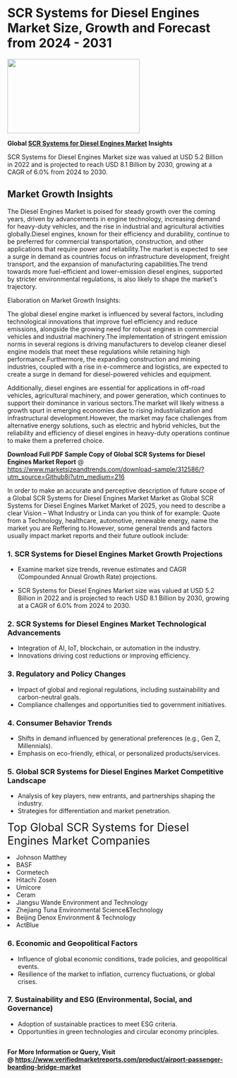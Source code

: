 <H1>SCR Systems for Diesel Engines Market Size, Growth and Forecast from 2024 - 2031</H1><img class="aligncenter size-medium wp-image-584254" src="https://thirdeyenews.in/wp-content/uploads/2024/09/Global-Market-Research-300x168.jpeg" alt="" width="300" height="168" /><p><strong>Global&nbsp;<a href="https://www.marketsizeandtrends.com/download-sample/312586/?utm_source=Github8j?utm_medium=216">SCR Systems for Diesel Engines Market</a> Insights</strong></p><p>SCR Systems for Diesel Engines Market size was valued at USD 5.2 Billion in 2022 and is projected to reach USD 8.1 Billion by 2030, growing at a CAGR of 6.0% from 2024 to 2030.</p><p><h2>Market Growth Insights</h2> <p>The Diesel Engines Market is poised for steady growth over the coming years, driven by advancements in engine technology, increasing demand for heavy-duty vehicles, and the rise in industrial and agricultural activities globally.Diesel engines, known for their efficiency and durability, continue to be preferred for commercial transportation, construction, and other applications that require power and reliability.The market is expected to see a surge in demand as countries focus on infrastructure development, freight transport, and the expansion of manufacturing capabilities.The trend towards more fuel-efficient and lower-emission diesel engines, supported by stricter environmental regulations, is also likely to shape the market's trajectory.</p> <p>Elaboration on Market Growth Insights:</p> <p>The global diesel engine market is influenced by several factors, including technological innovations that improve fuel efficiency and reduce emissions, alongside the growing need for robust engines in commercial vehicles and industrial machinery.The implementation of stringent emission norms in several regions is driving manufacturers to develop cleaner diesel engine models that meet these regulations while retaining high performance.Furthermore, the expanding construction and mining industries, coupled with a rise in e-commerce and logistics, are expected to create a surge in demand for diesel-powered vehicles and equipment.</p> <p>Additionally, diesel engines are essential for applications in off-road vehicles, agricultural machinery, and power generation, which continues to support their dominance in various sectors.The market will likely witness a growth spurt in emerging economies due to rising industrialization and infrastructural development.However, the market may face challenges from alternative energy solutions, such as electric and hybrid vehicles, but the reliability and efficiency of diesel engines in heavy-duty operations continue to make them a preferred choice.</p> <p><span class=""><strong>Download Full PDF Sample Copy of Global SCR Systems for Diesel Engines Market Report</strong> @ <a href="https://www.marketsizeandtrends.com/download-sample/312586/?utm_source=Github8j?utm_medium=216" target="_blank">https://www.marketsizeandtrends.com/download-sample/312586/?utm_source=Github8j?utm_medium=216</a></span></p><p>In order to make an accurate and perceptive description of future scope of a Global&nbsp;SCR Systems for Diesel Engines Market Market as Global&nbsp;SCR Systems for Diesel Engines Market Market of 2025, you need to describe a clear Vision &ndash; What Industry or Linda can you think of for example: Quote from a Technology, healthcare, automotive, renewable energy, name the market you are Reffering to.However, some general trends and factors usually impact market reports and their future outlook include:</p><h3>1.&nbsp;<strong>SCR Systems for Diesel Engines Market Growth Projections</strong></h3><ul><li>Examine market size trends, revenue estimates and CAGR (Compounded Annual Growth Rate) projections.</li><li><p>SCR Systems for Diesel Engines Market size was valued at USD 5.2 Billion in 2022 and is projected to reach USD 8.1 Billion by 2030, growing at a CAGR of 6.0% from 2024 to 2030.</p></li></ul><h3>2.&nbsp;<strong>SCR Systems for Diesel Engines Market Technological Advancements</strong></h3><ul><li>Integration of AI, IoT, blockchain, or automation in the industry.</li><li>Innovations driving cost reductions or improving efficiency.</li></ul><h3>3.&nbsp;<strong>Regulatory and Policy Changes</strong></h3><ul><li>Impact of global and regional regulations, including sustainability and carbon-neutral goals.</li><li>Compliance challenges and opportunities tied to government initiatives.</li></ul><h3>4.&nbsp;<strong>Consumer Behavior Trends</strong></h3><ul><li>Shifts in demand influenced by generational preferences (e.g., Gen Z, Millennials).</li><li>Emphasis on eco-friendly, ethical, or personalized products/services.</li></ul><h3>5.&nbsp;<strong>Global SCR Systems for Diesel Engines Market Competitive Landscape</strong></h3><ul><li>Analysis of key players, new entrants, and partnerships shaping the industry.</li><li>Strategies for differentiation and market penetration.</li></ul><p data-pm-slice="1 1 []"><span style="color: inherit; font-family: inherit; font-size: 25px;">Top Global SCR Systems for Diesel Engines Market Companies</span></p><div class="" data-test-id=""><p><li>Johnson Matthey</li><li> BASF</li><li> Cormetech</li><li> Hitachi Zosen</li><li> Umicore</li><li> Ceram</li><li> Jiangsu Wande Environment and Technology</li><li> Zhejiang Tuna Environmental Science&Technology</li><li> Beijing Denox Environment & Technology</li><li> ActBlue</li></p></div><h3>6.&nbsp;<strong>Economic and Geopolitical Factors</strong></h3><ul><li>Influence of global economic conditions, trade policies, and geopolitical events.</li><li>Resilience of the market to inflation, currency fluctuations, or global crises.</li></ul><h3>7.&nbsp;<strong>Sustainability and ESG (Environmental, Social, and Governance)</strong></h3><ul><li>Adoption of sustainable practices to meet ESG criteria.</li><li>Opportunities in green technologies and circular economy principles.</li></ul><h2><strong style="font-size: 14px;">For More Information or Query, Visit @&nbsp;</strong><a style="background-color: #ffffff; font-size: 14px;" href="https://www.marketsizeandtrends.com/report/scr-systems-for-diesel-engines-market/" target="_blank">https://www.verifiedmarketreports.com/product/airport-passenger-boarding-bridge-market</a></h2>